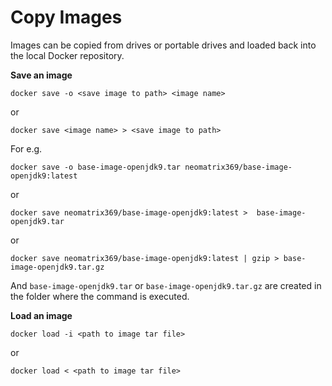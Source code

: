 # Copy Images

Images can be copied from drives or portable drives and loaded back into the local Docker repository.

**Save an image**
```
docker save -o <save image to path> <image name>
```
or
```
docker save <image name> > <save image to path>
```

For e.g.
```
docker save -o base-image-openjdk9.tar neomatrix369/base-image-openjdk9:latest 
```
or
```
docker save neomatrix369/base-image-openjdk9:latest >  base-image-openjdk9.tar
```
or

```
docker save neomatrix369/base-image-openjdk9:latest | gzip > base-image-openjdk9.tar.gz
```

And ```base-image-openjdk9.tar``` or ```base-image-openjdk9.tar.gz``` are created in the folder where the command is executed.

**Load an image**
```
docker load -i <path to image tar file>
```
or 

```
docker load < <path to image tar file>
```